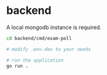 # backend

A local mongodb instance is required.

```bash
cd backend/cmd/exam-poll

# modify .env.dev to your needs

# run the application
go run .
```
